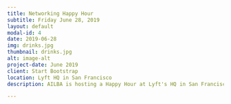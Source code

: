 ```yaml
---
title: Networking Happy Hour
subtitle: Friday June 28, 2019
layout: default
modal-id: 4
date: 2019-06-28
img: drinks.jpg
thumbnail: drinks.jpg
alt: image-alt
project-date: June 2019
client: Start Bootstrap
location: Lyft HQ in San Francisco
description: AILBA is hosting a Happy Hour at Lyft's HQ in San Francisco. Our AILBA Happy Hour will be a casual get together to meet international lawyers in the Bay Area and learn about our organization. Wine and snacks will be provided.

---
```

